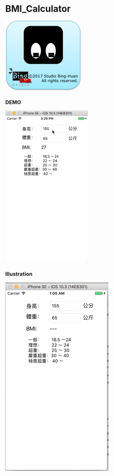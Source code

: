 # BMI_Calculator

<img src="Icon.png" width="240">

### DEMO
<a href="https://www.youtube.com/watch?v=nA0QAvzIGog" target="_blank">
	<img src="./pictures/demo.gif" style="height: 480px; width: auto"/>
</a>

### Illustration
<a href="">
	<img src="./demo.png"/>
</a>
